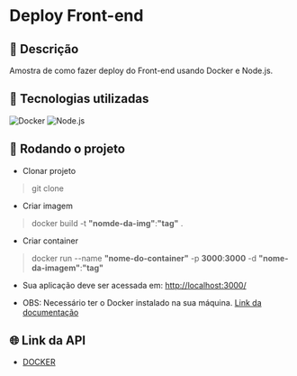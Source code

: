 # Deploy Front-end

## 📝 Descrição

Amostra de como fazer deploy do Front-end usando Docker e Node.js.

## 🔧 Tecnologias utilizadas

![Docker](https://skillicons.dev/icons?i=docker)
![Node.js ](https://skillicons.dev/icons?i=nodejs)

## 🚀 Rodando o projeto

* Clonar projeto
> git clone

* Criar imagem
>docker build -t **"nomde-da-img"**:**"tag"** .

* Criar container
>docker run --name **"nome-do-container"** -p **3000**:**3000** -d **"nome-da-imagem"**:**"tag"**

* Sua aplicação deve ser acessada em: [http://localhost:3000/](http://localhost:3000/)

* OBS: Necessário ter o Docker instalado na sua máquina. [Link da documentação](https://docs.docker.com/get-started/docker_cheatsheet.pdf)

## 🌐 Link da API

* [DOCKER](https://sample-frontend-docker.azurewebsites.net/)
